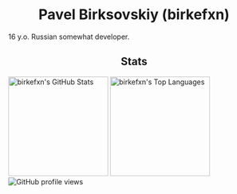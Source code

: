 <h1 align="center">Pavel Birksovskiy (birkefxn)</h1>
16 y.o. Russian somewhat developer.

<h2 align="center">Stats</h2>
<a href="https://github.com/anuraghazra/github-readme-stats"><img alt="birkefxn's GitHub Stats" src="https://github-readme-stats.vercel.app/api?username=birkefxn&title_color=ea9a97&icon_color=9ccfd8&text_color=e0def4&bg_color=232136&show_icons=true&hide_border=true" height="200"></img></a>
<a href="https://github.com/anuraghazra/github-readme-stats"><img alt="birkefxn's Top Languages" src="https://github-readme-stats.vercel.app/api/top-langs?username=birkefxn&title_color=ea9a97&icon_color=9ccfd8&text_color=e0def4&bg_color=232136&layout=donut&hide_border=true" height="200"></img></a>
<img alt="GitHub profile views" src="https://komarev.com/ghpvc/?username=birkefxn&color=9400d3"></img>
